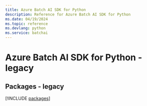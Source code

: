 ```yaml
---
title: Azure Batch AI SDK for Python
description: Reference for Azure Batch AI SDK for Python
ms.date: 04/19/2024
ms.topic: reference
ms.devlang: python
ms.service: batchai
---
```

# Azure Batch AI SDK for Python - legacy
## Packages - legacy
[!INCLUDE [packages](batch-ai-index.md)]
